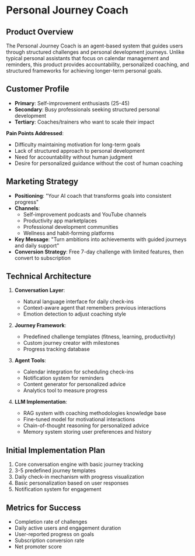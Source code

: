 # Personal Journey Coach

## Product Overview
The Personal Journey Coach is an agent-based system that guides users through structured challenges and personal development journeys. Unlike typical personal assistants that focus on calendar management and reminders, this product provides accountability, personalized coaching, and structured frameworks for achieving longer-term personal goals.

## Customer Profile
- **Primary**: Self-improvement enthusiasts (25-45)
- **Secondary**: Busy professionals seeking structured personal development
- **Tertiary**: Coaches/trainers who want to scale their impact

**Pain Points Addressed**:
- Difficulty maintaining motivation for long-term goals
- Lack of structured approach to personal development
- Need for accountability without human judgment
- Desire for personalized guidance without the cost of human coaching

## Marketing Strategy
- **Positioning**: "Your AI coach that transforms goals into consistent progress"
- **Channels**:
  - Self-improvement podcasts and YouTube channels
  - Productivity app marketplaces
  - Professional development communities
  - Wellness and habit-forming platforms
- **Key Message**: "Turn ambitions into achievements with guided journeys and daily support"
- **Conversion Strategy**: Free 7-day challenge with limited features, then convert to subscription

## Technical Architecture
1. **Conversation Layer**:
   - Natural language interface for daily check-ins
   - Context-aware agent that remembers previous interactions
   - Emotion detection to adjust coaching style

2. **Journey Framework**:
   - Predefined challenge templates (fitness, learning, productivity)
   - Custom journey creator with milestones
   - Progress tracking database

3. **Agent Tools**:
   - Calendar integration for scheduling check-ins
   - Notification system for reminders
   - Content generator for personalized advice
   - Analytics tool to measure progress 

4. **LLM Implementation**:
   - RAG system with coaching methodologies knowledge base
   - Fine-tuned model for motivational interactions
   - Chain-of-thought reasoning for personalized advice
   - Memory system storing user preferences and history

## Initial Implementation Plan
1. Core conversation engine with basic journey tracking
2. 3-5 predefined journey templates
3. Daily check-in mechanism with progress visualization
4. Basic personalization based on user responses
5. Notification system for engagement

## Metrics for Success
- Completion rate of challenges
- Daily active users and engagement duration
- User-reported progress on goals
- Subscription conversion rate
- Net promoter score 